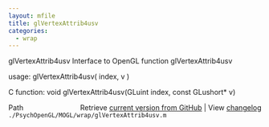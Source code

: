 ```yaml
---
layout: mfile
title: glVertexAttrib4usv
categories:
  - wrap
---
```


glVertexAttrib4usv  Interface to OpenGL function glVertexAttrib4usv

usage:  glVertexAttrib4usv\( index, v \)

C function:  void glVertexAttrib4usv\(GLuint index, const GLushort\* v\)


<div class="code_header" style="text-align:right;">
  <span style="float:left;">Path&nbsp;&nbsp;</span> <span class="counter">Retrieve <a href=
  "https://raw.github.com/Psychtoolbox-3/Psychtoolbox-3/beta/./PsychOpenGL/MOGL/wrap/glVertexAttrib4usv.m">current version from GitHub</a> | View <a href=
  "https://github.com/Psychtoolbox-3/Psychtoolbox-3/commits/beta/./PsychOpenGL/MOGL/wrap/glVertexAttrib4usv.m">changelog</a></span>
</div>
<div class="code">
  <code>./PsychOpenGL/MOGL/wrap/glVertexAttrib4usv.m</code>
</div>
